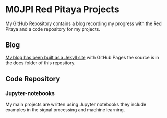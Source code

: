 # M0JPI Red Pitaya Projects

My GitHub Repository contains a blog recording my progress with the Red Pitaya and a code repository for my projects.

## Blog

[My blog has been built as a Jekyll site](https://m0jpi.github.io/red-pitaya-projects/) with GitHub Pages the source is in the docs folder of this repository.


## Code Repository
### Jupyter-notebooks
My main projects are written using Jupyter notebooks they include examples in the signal processing and machine learning.
